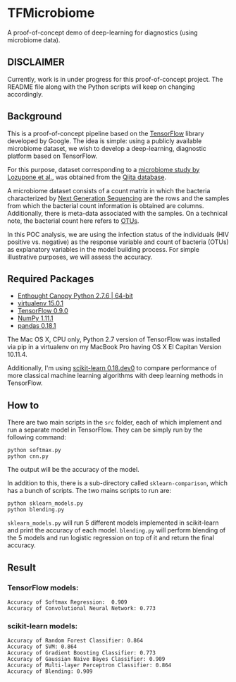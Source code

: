 # TFMicrobiome

A proof-of-concept demo of deep-learning for diagnostics (using microbiome data).

DISCLAIMER
------

Currently, work is in under progress for this proof-of-concept project. The README file along with the Python scripts will keep on changing accordingly. 


Background
------

This is a proof-of-concept pipeline based on the [TensorFlow](https://github.com/tensorflow/tensorflow) library developed by Google. The idea is simple: using a publicly available microbiome dataset, we wish to develop a deep-learning, diagnostic platform based on TensorFlow.
 
For this purpose, dataset corresponding to a [microbiome study by Lozupone et al.](http://www.ncbi.nlm.nih.gov/pubmed/24034618), was obtained from the [Qiita database](https://qiita.ucsd.edu/). 

A microbiome dataset consists of a count matrix in which the bacteria characterized by [Next Generation Sequencing](http://www.illumina.com/technology/next-generation-sequencing.html) are the rows and the samples from which the bacterial count information is obtained are columns. Additionally, there is meta-data associated with the samples. On a technical note, the bacterial count here refers to [OTUs](http://www.drive5.com/usearch/manual/otu_definition.html).
 
In this POC analysis, we are using the infection status of the individuals (HIV positive vs. negative) as the response variable and count of bacteria (OTUs) as explanatory variables in the model building process. For simple illustrative purposes, we will assess the accuracy.

Required Packages
------

- [Enthought Canopy Python 2.7.6 | 64-bit](https://store.enthought.com/downloads/#default)
- [virtualenv 15.0.1](https://virtualenv.pypa.io/en/stable/installation/)
- [TensorFlow 0.9.0](https://www.tensorflow.org/versions/r0.9/get_started/os_setup.html#virtualenv-installation)
- [NumPy 1.11.1](http://www.scipy.org/install.html)
- [pandas 0.18.1](https://pypi.python.org/pypi/pandas/0.18.1/#downloads)

The Mac OS X, CPU only, Python 2.7 version of TensorFlow was installed via pip in a virtualenv on my MacBook Pro having OS X El Capitan Version 10.11.4.

Additionally, I'm using [scikit-learn 0.18.dev0](http://scikit-learn.org/stable/developers/advanced_installation.html#install-bleeding-edge) to compare performance of more classical machine learning algorithms with deep learning methods in TensorFlow.

How to
------

There are two main scripts in the ```src``` folder, each of which implement and run a separate model in TensorFlow. They can be simply run by the following command:

```
python softmax.py
python cnn.py
```

The output will be the accuracy of the model.

In addition to this, there is a sub-directory called ```sklearn-comparison```, which has a bunch of scripts. The two mains scripts to run are:

``` 
python sklearn_models.py
python blending.py 
```

``` sklearn_models.py ``` will run 5 different models implemented in scikit-learn and print the accuracy of each model. ```blending.py``` will perform blending of the 5 models and run logistic regression on top of it and return the final accuracy. 

Result
------

### TensorFlow models:
``` 
Accuracy of Softmax Regression:  0.909
Accuracy of Convolutional Neural Network: 0.773 
```

### scikit-learn models:
``` 
Accuracy of Random Forest Classifier: 0.864
Accuracy of SVM: 0.864
Accuracy of Gradient Boosting Classifier: 0.773
Accuracy of Gaussian Naive Bayes Classifier: 0.909
Accuracy of Multi-layer Perceptron Classifier: 0.864
Accuracy of Blending: 0.909
```
